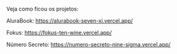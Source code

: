 Veja como ficou os projetos:

AluraBook:
https://alurabook-seven-xi.vercel.app/

Fokus:
https://fokus-ten-wine.vercel.app/

Número Secreto:
https://numero-secreto-nine-sigma.vercel.app/
